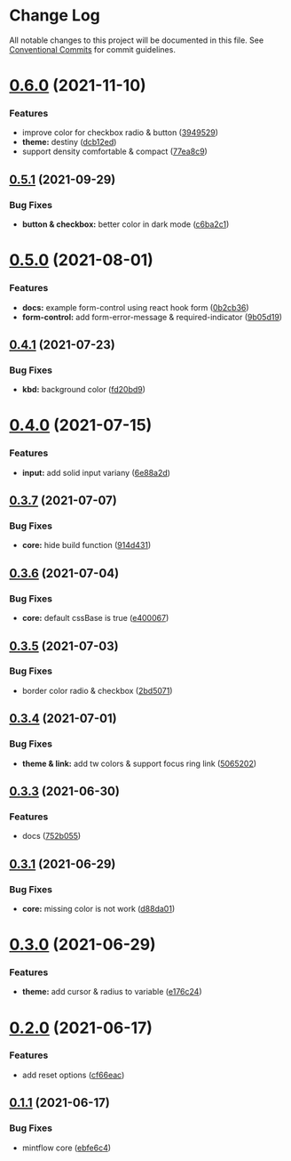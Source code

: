 # Change Log

All notable changes to this project will be documented in this file.
See [Conventional Commits](https://conventionalcommits.org) for commit guidelines.

# [0.6.0](https://github.com/vechai/mintflow/compare/@mintflow/core@0.5.1...@mintflow/core@0.6.0) (2021-11-10)


### Features

* improve color for checkbox radio & button ([3949529](https://github.com/vechai/mintflow/commit/3949529cc596328f7ee25790a9760d38c6fec8c8))
* **theme:** destiny ([dcb12ed](https://github.com/vechai/mintflow/commit/dcb12ed6082c9dce591bfbb598d9121ef3ab0821))
* support density comfortable & compact ([77ea8c9](https://github.com/vechai/mintflow/commit/77ea8c907dd18b1837e3788197730b1eed66fc9d))





## [0.5.1](https://github.com/vechai/mintflow/compare/@mintflow/core@0.5.0...@mintflow/core@0.5.1) (2021-09-29)


### Bug Fixes

* **button & checkbox:** better color in dark mode ([c6ba2c1](https://github.com/vechai/mintflow/commit/c6ba2c1335511ac31a527b429e08b9684f5d40ff))





# [0.5.0](https://github.com/vechai/mintflow/compare/@mintflow/core@0.4.1...@mintflow/core@0.5.0) (2021-08-01)


### Features

* **docs:** example form-control using react hook form ([0b2cb36](https://github.com/vechai/mintflow/commit/0b2cb367f4ce39f2e33dc1b26d5e234e9e1e76cd))
* **form-control:** add form-error-message & required-indicator ([9b05d19](https://github.com/vechai/mintflow/commit/9b05d1910375e8fc9df66891e43bbd8a74f5d30c))





## [0.4.1](https://github.com/vechai/mintflow/compare/@mintflow/core@0.4.0...@mintflow/core@0.4.1) (2021-07-23)


### Bug Fixes

* **kbd:** background color ([fd20bd9](https://github.com/vechai/mintflow/commit/fd20bd9bfd34627bc8281bb13d8c39e239c9cb59))





# [0.4.0](https://github.com/vechai/mintflow/compare/@mintflow/core@0.3.7...@mintflow/core@0.4.0) (2021-07-15)


### Features

* **input:** add solid input variany ([6e88a2d](https://github.com/vechai/mintflow/commit/6e88a2d86f46580b063d8807875d1ca462d7097a))





## [0.3.7](https://github.com/vechai/mintflow/compare/@mintflow/core@0.3.6...@mintflow/core@0.3.7) (2021-07-07)


### Bug Fixes

* **core:** hide build function ([914d431](https://github.com/vechai/mintflow/commit/914d4314bd32cdab623c25f65b6bf0e86cf308bb))





## [0.3.6](https://github.com/vechai/mintflow/compare/@mintflow/core@0.3.5...@mintflow/core@0.3.6) (2021-07-04)


### Bug Fixes

* **core:** default cssBase is true ([e400067](https://github.com/vechai/mintflow/commit/e40006768edbcd6a83dab977a937efe35cae05a9))





## [0.3.5](https://github.com/vechai/mintflow/compare/@mintflow/core@0.3.4...@mintflow/core@0.3.5) (2021-07-03)


### Bug Fixes

* border color radio & checkbox ([2bd5071](https://github.com/vechai/mintflow/commit/2bd50717849440c9ff583d7b19cc808469e77ce9))





## [0.3.4](https://github.com/vechai/mintflow/compare/@mintflow/core@0.3.3...@mintflow/core@0.3.4) (2021-07-01)


### Bug Fixes

* **theme & link:** add tw colors & support focus ring link ([5065202](https://github.com/vechai/mintflow/commit/5065202c07616ad1b69e0b07f9391e395e55f409))





## [0.3.3](https://github.com/vechai/mintflow/compare/@mintflow/core@0.3.1...@mintflow/core@0.3.3) (2021-06-30)


### Features

* docs ([752b055](https://github.com/vechai/mintflow/commit/752b055c0041b8762630cd0b5eef695fcad6a887))





## [0.3.1](https://github.com/vechai/mintflow/compare/@mintflow/core@0.3.0...@mintflow/core@0.3.1) (2021-06-29)


### Bug Fixes

* **core:** missing color is not work ([d88da01](https://github.com/vechai/mintflow/commit/d88da01b52a7830b95dc13a25cd2cb23ddc8edbd))





# [0.3.0](https://github.com/vechai/mintflow/compare/@mintflow/core@0.2.0...@mintflow/core@0.3.0) (2021-06-29)


### Features

* **theme:** add cursor & radius to variable ([e176c24](https://github.com/vechai/mintflow/commit/e176c24def39299f62b6352183c174d1f3a1bc69))





# [0.2.0](https://github.com/vechai/mintflow/compare/@mintflow/core@0.1.1...@mintflow/core@0.2.0) (2021-06-17)


### Features

* add reset options ([cf66eac](https://github.com/vechai/mintflow/commit/cf66eac0e33aca2b4ca089f8239689b37e429a86))





## [0.1.1](https://github.com/vechai/mintflow/compare/@mintflow/core@0.1.0...@mintflow/core@0.1.1) (2021-06-17)


### Bug Fixes

* mintflow core ([ebfe6c4](https://github.com/vechai/mintflow/commit/ebfe6c4e85354ceb73d38fa0c1768c2e678f257d))
